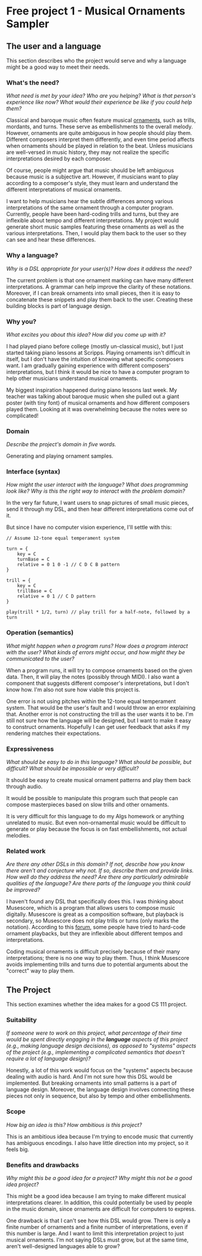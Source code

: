 # Free project 1 - Musical Ornaments Sampler

## The user and a language
This section describes who the project would serve and why a language might be a
good way to meet their needs.


### What's the need?
_What need is met by your idea? Who are you helping? What is that person's
experience like now? What would their experience be like if you could help 
them?_

Classical and baroque music often feature musical 
[ornaments](https://en.wikipedia.org/wiki/Ornament_(music)), such as trills, 
mordants, and turns. These serve as embellishments to the overall melody.
However, ornaments are quite ambiguous in how people should play them. 
Different composers interpret them differently, and even time period affects 
when ornaments should be played in relation to the beat. Unless musicians are 
well-versed in music history, they may not realize the specific interpretations 
desired by each composer. 

Of course, people might argue that music should be left ambiguous because music 
is a subjective art. However, if musicians want to play according to a 
composer's style, they must learn and understand the different interpretations 
of musical ornaments.

I want to help musicians hear the subtle differences among various 
interpretations of the same ornament through a computer program. Currently, 
people have been hard-coding trills and turns, but they are inflexible about 
tempo and different interpretations. My project would generate short music 
samples featuring these ornaments as well as the various interpretations. Then, 
I would play them back to the user so they can see and hear these differences.


### Why a language?
_Why is a DSL appropriate for your user(s)? How does it address the need?_

The current problem is that one ornament marking can have many different 
interpretations. A grammar can help improve the clarity of these notations. 
Moreover, if I can break ornaments into small pieces, then it is easy to 
concatenate these snippets and play them back to the user. Creating these 
building blocks is part of language design.


### Why you?
_What excites you about this idea? How did you come up with it?_

I had played piano before college (mostly un-classical music), but I just 
started taking piano lessons at Scripps. Playing ornaments isn't difficult in 
itself, but I don't have the intuition of knowing what specific composers want. 
I am gradually gaining experience with different composers' interpretations, 
but I think it would be nice to have a computer program to help other musicians 
understand musical ornaments.

My biggest inspiration happened during piano lessons last week. My teacher 
was talking about baroque music when she pulled out a giant poster (with tiny 
font) of musical ornaments and how different composers played them. Looking 
at it was overwhelming because the notes were so complicated!


### Domain
_Describe the project's domain in five words._

Generating and playing ornament samples.


### Interface (syntax)
_How might the user interact with the language? What does programming look 
like? Why is this the right way to interact with the problem domain?_ 

In the very far future, I want users to snap pictures of small music pieces, 
send it through my DSL, and then hear different interpretations come out of it.

But since I have no computer vision experience, I'll settle with this:

```
// Assume 12-tone equal temperament system

turn = { 
	key = C
	turnBase = C
	relative = 0 1 0 -1 // C D C B pattern
}

trill = {
	key = C
	trillBase = C
	relative = 0 1 // C D pattern
}

play(trill * 1/2, turn) // play trill for a half-note, followed by a turn
```

### Operation (semantics)
_What might happen when a program runs? How does a program interact with the
user? What kinds of errors might occur, and how might they be communicated to
the user?_

When a program runs, it will try to compose ornaments based on the given data. 
Then, it will play the notes (possibly through MIDI). I also want a component 
that suggests different composer's interpretations, but I don't know how. I'm 
also not sure how viable this project is.

One error is not using pitches within the 12-tone equal temperament system. 
That would be the user's fault and I would throw an error explaining that. 
Another error is not constructing the trill as the user wants it to be. I'm 
still not sure how the language will be designed, but I want to make it easy to 
construct ornaments. Hopefully I can get user feedback that asks if my 
rendering matches their expectations.


### Expressiveness
_What should be easy to do in this language? What should be possible, but
difficult? What should be impossible or very difficult?_

It should be easy to create musical ornament patterns and play them back 
through audio.

It would be possible to manipulate this program such that people can compose masterpieces based on slow trills and other ornaments.

It is very difficult for this language to do my Algs homework or anything 
unrelated to music. But even non-ornamental music would be difficult to 
generate or play because the focus is on fast embellishments, not actual 
melodies.


### Related work
_Are there any other DSLs in this domain? If not, describe how you know there
aren't and conjecture why not. If so, describe them and provide links. How well 
do they address the need? Are there any particularly admirable qualities of the
language? Are there parts of the language you think could be improved?_

I haven't found any DSL that specifically does this. I was thinking about 
Musescore, which is a program that allows users to compose music digitally. 
Musescore is great as a composition software, but playback is secondary, so 
Musescore does not play trills or turns (only marks the notation). 
According to this [forum](https://musescore.org/en/node/56281), some people 
have tried to hard-code ornament playbacks, but they are inflexible about 
different tempos and interpretations. 

Coding musical ornaments is difficult precisely because of their many 
interpretations; there is no one way to play them. Thus, I think Musescore 
avoids implementing trills and turns due to potential arguments about the 
"correct" way to play them.


## The Project
This section examines whether the idea makes for a good CS 111 project.


### Suitability
_If someone were to work on this project, what percentage of their time would be
spent directly engaging in the **language** aspects of this project (e.g.,
making language design decisions), as opposed to "systems" aspects of the
project (e.g., implementing a complicated semantics that doesn't require a lot
of language design)?_

Honestly, a lot of this work would focus on the "systems" aspects because 
dealing with audio is hard. And I'm not sure how this DSL would be implemented. 
But breaking ornaments into small patterns is a part of language design. 
Moreover, the language design involves connecting these pieces not only in 
sequence, but also by tempo and other embellishments.


### Scope
_How big an idea is this? How ambitious is this project?_

This is an ambitious idea because I'm trying to encode music that 
currently has ambiguous encodings. I also have little direction into my 
project, so it feels big.


### Benefits and drawbacks
_Why might this be a good idea for a project? Why might this not be a good idea 
project?_

This might be a good idea because I am trying to make different musical 
interpretations clearer. In addition, this could potentially be used by people 
in the music domain, since ornaments are difficult for computers to express.

One drawback is that I can't see how this DSL would grow. There is only a 
finite number of ornaments and a finite number of interpretations, even if this 
number is large. And I want to limit this interpretation project to just 
musical ornaments. I'm not saying DSLs must grow, but at the same time, aren't 
well-designed languages able to grow?
